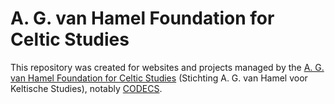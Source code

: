 # A. G. van Hamel Foundation for Celtic Studies
This repository was created for websites and projects managed by the [A. G. van Hamel Foundation for Celtic Studies](https://codecs.vanhamel.nl) (Stichting A. G. van Hamel voor Keltische Studies), notably [CODECS](https://codecs.vanhamel.nl).
